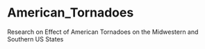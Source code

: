 # American_Tornadoes
Research on Effect of American Tornadoes on the Midwestern and Southern US States
